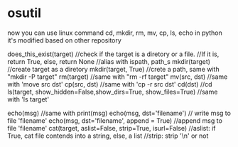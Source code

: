 # osutil
now you can use linux command cd, mkdir, rm, mv, cp, ls, echo in python
it's modified based on other repository

does_this_exist(target) //check if the target is a diretory or a file. 
					              //If it is, return True, else, return None
						            //alias with ispath, path_s
mkdir(target)		       	//create target as a diretory 
mkdir(target, True)     //crete a path, same with "mkdir -P target"
rm(target)			      	//same with "rm -rf target"
mv(src, dst)		      	//same with 'move src dst'
cp(src, dst)		      	//same with 'cp -r src dst'
cd(dst)					        //cd
ls(target, show_hidden=False,show_dirs=True, show_files=True)
						            //same with 'ls target'

echo(msg)			        	  //same with print(msg)
echo(msg, dst='filename') // write msg to file 'filename'
echo(msg, dst='filename', append = True)   //append msg to file 'filename'
cat(target, aslist=False, strip=True, isurl=False)
						              //aslist: if True, cat file contends into a string, else, a list
					              	//strip: strip '\n' or not
